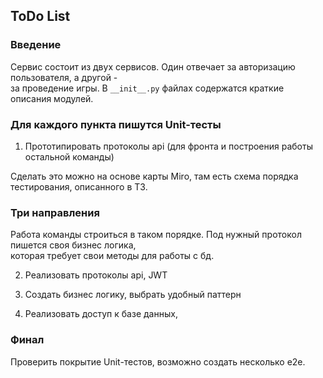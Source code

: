 ## ToDo List

### Введение

Сервис состоит из двух сервисов. Один отвечает за авторизацию пользователя, а другой -  
за проведение игры. В `__init__.py` файлах содержатся краткие описания модулей.

### Для каждого пункта пишутся Unit-тесты

1. Прототипировать протоколы api (для фронта и построения работы остальной команды)

Сделать это можно на основе карты Miro, там есть схема порядка тестирования, описанного в ТЗ.

### Три направления

Работа команды строиться в таком порядке. Под нужный протокол пишется своя бизнес логика,  
которая требует свои методы для работы с бд.

2. Реализовать протоколы api, JWT

3. Создать бизнес логику, выбрать удобный паттерн

4. Реализовать доступ к базе данных, 

### Финал

Проверить покрытие Unit-тестов, возможно создать несколько e2e.
